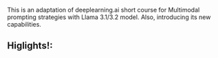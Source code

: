 This is an adaptation of deeplearning.ai short course for Multimodal prompting strategies with Llama 3.1/3.2 model. 
Also, introducing its new capabilities. 

Higlights!:
- 
